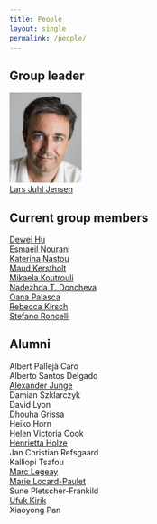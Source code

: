 ```yaml
---
title: People
layout: single
permalink: /people/
---
```

## Group leader
![Portrait of Lars Juhl Jensen](people_larsjuhljensen.jpg)  
[Lars Juhl Jensen](/people/larsjuhljensen/)

## Current group members
[Dewei Hu](https://www.linkedin.com/in/dewei-hu-65a717197/)  
[Esmaeil Nourani](https://www.linkedin.com/in/esmaeil-nourani-84618753/)  
[Katerina Nastou](/people/katerinanastou/)  
[Maud Kerstholt](https://www.linkedin.com/in/mkerstholt/)  
[Mikaela Koutrouli](https://www.linkedin.com/in/mikaela-koutrouli-24a877156/)  
[Nadezhda T. Doncheva](/people/nadezhdatdoncheva/)  
[Oana Palasca](https://www.linkedin.com/in/oanapalasca/)  
[Rebecca Kirsch](https://www.linkedin.com/in/rebecca-kirsch/)  
[Stefano Roncelli](https://www.linkedin.com/in/stefano-roncelli-359070217/)

## Alumni
Albert Pallejà Caro  
Alberto Santos Delgado  
[Alexander Junge](/people/alexanderjunge/)  
Damian Szklarczyk  
David Lyon  
[Dhouha Grissa](http://dgrissa.wixsite.com/dhouha-grissa)  
Heiko Horn  
Helen Victoria Cook  
[Henrietta Holze](/people/henriettaholze/)  
Jan Christian Refsgaard  
Kalliopi Tsafou  
[Marc Legeay](/people/marclegeay/)  
[Marie Locard-Paulet](/people/marielocardpaulet/)  
Sune Pletscher-Frankild  
[Ufuk Kirik](/people/ufukkirik/)  
Xiaoyong Pan

